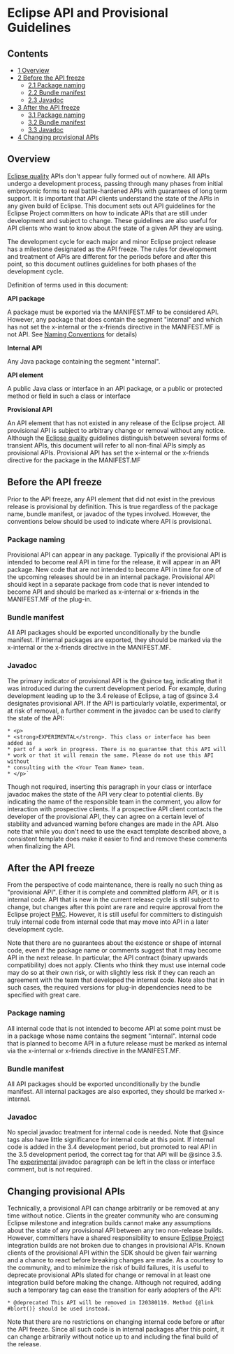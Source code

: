 Eclipse API and Provisional Guidelines
==========================

Contents
--------

*   [1 Overview](#Overview)
*   [2 Before the API freeze](#Before-the-API-freeze)
    *   [2.1 Package naming](#Package-naming)
    *   [2.2 Bundle manifest](#Bundle-manifest)
    *   [2.3 Javadoc](#Javadoc)
*   [3 After the API freeze](#After-the-API-freeze)
    *   [3.1 Package naming](#Package-naming-2)
    *   [3.2 Bundle manifest](#Bundle-manifest-2)
    *   [3.3 Javadoc](#Javadoc-2)
*   [4 Changing provisional APIs](#Changing-provisional-APIs)

Overview
--------

[Eclipse quality](http://www.eclipse.org/projects/dev_process/eclipse-quality.php) APIs don't appear fully formed out of nowhere. 
All APIs undergo a development process, passing through many phases from initial embroyonic forms to real battle-hardened APIs with guarantees of long term support.
It is important that API clients understand the state of the APIs in any given build of Eclipse.
This document sets out API guidelines for the Eclipse Project committers on how to indicate APIs that are still under development and subject to change. 
These guidelines are also useful for API clients who want to know about the state of a given API they are using.

The development cycle for each major and minor Eclipse project release has a milestone designated as the API freeze. The rules for development and treatment of APIs are different for the periods before and after this point, so this document outlines guidelines for both phases of the development cycle.

Definition of terms used in this document:

**API package** 

A package must be exported via the MANIFEST.MF to be considered API.
However, any package that does contain the segment "internal" and which has not set the x-internal or the x-friends directive in the MANIFEST.MF is not API. 
See [Naming Conventions](/Naming_Conventions "Naming Conventions") for details)

**Internal API**

Any Java package containing the segment "internal".

**API element** 

A public Java class or interface in an API package, or a public or protected method or field in such a class or interface

**Provisional API**

An API element that has not existed in any release of the Eclipse project. 
All provisional API is subject to arbitrary change or removal without any notice. 
Although the [Eclipse quality](http://www.eclipse.org/projects/dev_process/eclipse-quality.php) guidelines distinguish between several forms of transient APIs, this document will refer to all non-final APIs simply as provisional APIs. Provisional API has set the x-internal or the x-friends directive for the package in the MANIFEST.MF

Before the API freeze
---------------------

Prior to the API freeze, any API element that did not exist in the previous release is provisional by definition. This is true regardless of the package name, bundle manifest, or javadoc of the types involved. However, the conventions below should be used to indicate where API is provisional.

### Package naming

Provisional API can appear in any package. Typically if the provisional API is intended to become real API in time for the release, it will appear in an API package. New code that are not intended to become API in time for one of the upcoming releases should be in an internal package. Provisional API should kept in a separate package from code that is never intended to become API and should be marked as x-internal or x-friends in the MANIFEST.MF of the plug-in.

### Bundle manifest

All API packages should be exported unconditionally by the bundle manifest. If internal packages are exported, they should be marked via the x-internal or the x-friends directive in the MANIFEST.MF.

### Javadoc

The primary indicator of provisional API is the @since tag, indicating that it was introduced during the current development period. For example, during development leading up to the 3.4 release of Eclipse, a tag of @since 3.4 designates provisional API. If the API is particularly volatile, experimental, or at risk of removal, a further comment in the javadoc can be used to clarify the state of the API:

    * <p>
    * <strong>EXPERIMENTAL</strong>. This class or interface has been added as
    * part of a work in progress. There is no guarantee that this API will
    * work or that it will remain the same. Please do not use this API without
    * consulting with the <Your Team Name> team.
    * </p>` 

  

Though not required, inserting this paragraph in your class or interface javadoc makes the state of the API very clear to potential clients. By indicating the name of the responsible team in the comment, you allow for interaction with prospective clients. If a prospective API client contacts the developer of the provisional API, they can agree on a certain level of stability and advanced warning before changes are made in the API. Also note that while you don't need to use the exact template described above, a consistent template does make it easier to find and remove these comments when finalizing the API.

After the API freeze
--------------------

From the perspective of code maintenance, there is really no such thing as "provisional API". Either it is complete and committed platform API, or it is internal code. API that is new in the current release cycle is still subject to change, but changes after this point are rare and require approval from the Eclipse project [PMC](http://www.eclipse.org/eclipse/team-leaders.html). However, it is still useful for committers to distinguish truly internal code from internal code that may move into API in a later development cycle.

Note that there are no guarantees about the existence or shape of internal code, even if the package name or comments suggest that it may become API in the next release. In particular, the API contract (binary upwards compatibility) does not apply. Clients who think they must use internal code may do so at their own risk, or with slightly less risk if they can reach an agreement with the team that developed the internal code. Note also that in such cases, the required versions for plug-in dependencies need to be specified with great care.

### Package naming

All internal code that is not intended to become API at some point must be in a package whose name contains the segment "internal". Internal code that is planned to become API in a future release must be marked as internal via the x-internal or x-friends directive in the MANIFEST.MF.

### Bundle manifest

All API packages should be exported unconditionally by the bundle manifest. All internal packages are also exported, they should be marked x-internal.

### Javadoc

No special javadoc treatment for internal code is needed. Note that @since tags also have little significance for internal code at this point. If internal code is added in the 3.4 development period, but promoted to real API in the 3.5 development period, the correct tag for that API will be @since 3.5. The [experimental](/Provisional_API_Guidelines#experimental "Provisional API Guidelines") javadoc paragraph can be left in the class or interface comment, but is not required.

Changing provisional APIs
-------------------------

Technically, a provisional API can change arbitrarily or be removed at any time without notice. Clients in the greater community who are consuming Eclipse milestone and integration builds cannot make any assumptions about the state of any provisional API between any two non-release builds. However, committers have a shared responsibility to ensure [Eclipse Project](/Eclipse_Project "Eclipse Project") integration builds are not broken due to changes in provisional APIs. Known clients of the provisional API within the SDK should be given fair warning and a chance to react before breaking changes are made. As a courtesy to the community, and to minimize the risk of build failures, it is useful to deprecate provisional APIs slated for change or removal in at least one integration build before making the change. Although not required, adding such a temporary tag can ease the transition for early adopters of the API:

    * @deprecated This API will be removed in I20380119. Method {@link #blort()} should be used instead.` 

  

Note that there are no restrictions on changing internal code before or after the API freeze. Since all such code is in internal packages after this point, it can change arbitrarily without notice up to and including the final build of the release.

